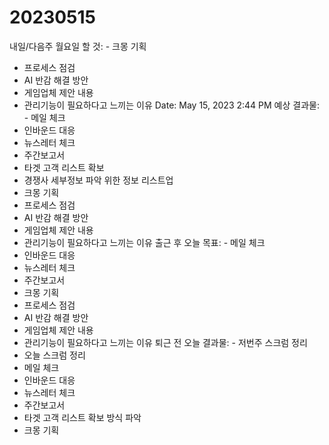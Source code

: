 # 20230515

내일/다음주 월요일 할 것: - 크몽 기획
- 프로세스 점검
- AI 반감 해결 방안
- 게임업체 제안 내용
- 관리기능이 필요하다고 느끼는 이유
Date: May 15, 2023 2:44 PM
예상 결과물: - 메일 체크
- 인바운드 대응
- 뉴스레터 체크
- 주간보고서
- 타겟 고객 리스트 확보
- 경쟁사 세부정보 파악 위한 정보 리스트업
- 크몽 기획
- 프로세스 점검
- AI 반감 해결 방안
- 게임업체 제안 내용
- 관리기능이 필요하다고 느끼는 이유
출근 후 오늘 목표: - 메일 체크
- 인바운드 대응
- 뉴스레터 체크
- 주간보고서
- 크몽 기획
- 프로세스 점검
- AI 반감 해결 방안
- 게임업체 제안 내용
- 관리기능이 필요하다고 느끼는 이유
퇴근 전 오늘 결과물: - 저번주 스크럼 정리
- 오늘 스크럼 정리
- 메일 체크
- 인바운드 대응
- 뉴스레터 체크
- 주간보고서
- 타겟 고객 리스트 확보 방식 파악
- 크몽 기획